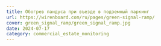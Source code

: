 ```yaml
---
title: Обогрев пандуса при въезде в подземный паркинг
url: https://wirenboard.com/ru/pages/green-signal-ramp/
cover: green_signal_ramp/green_signal_ramp.jpg
date: 2024-07-17
category: commercial_estate_monitoring
---
```

